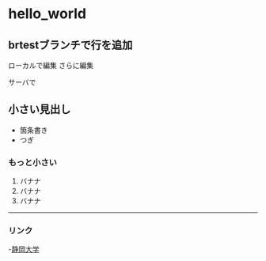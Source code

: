 # hello_world

## brtestブランチで行を追加

ローカルで編集
さらに編集

サーバで

## 小さい見出し

- 箇条書き
- つぎ

### もっと小さい

1. バナナ
2. バナナ
3. バナナ

-----
### リンク
-[静岡大学](https://github.com/oo-ka/hello_world/edit/main/README.md)
